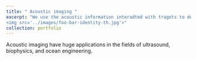 ```yaml
---
title: " Acoustic imaging "
excerpt: "We use the acoustic information interadted with tragets to develop forward and inverse imaging techniques.<br/>
<img src='../images/foo-bar-identity-th.jpg'>"
collection: portfolio
---
```


Acoustic imaging have huge applications in the fields of ultrasound, biophysics, and ocean engineering. 
